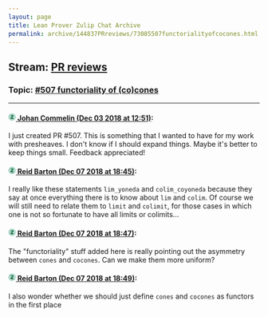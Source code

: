 ```yaml
---
layout: page
title: Lean Prover Zulip Chat Archive 
permalink: archive/144837PRreviews/73085507functorialityofcocones.html
---
```


## Stream: [PR reviews](index.html)
### Topic: [#507 functoriality of (co)cones](73085507functorialityofcocones.html)

---

#### [![Click to go to Zulip](../../assets/img/zulip2.png) Johan Commelin (Dec 03 2018 at 12:51)](https://leanprover.zulipchat.com/#narrow/stream/144837-PR%20reviews/topic/%23507%20functoriality%20of%20%28co%29cones/near/150766258):
I just created PR #507. This is something that I wanted to have for my work with presheaves. I don't know if I should expand things. Maybe it's better to keep things small. Feedback appreciated!

#### [![Click to go to Zulip](../../assets/img/zulip2.png) Reid Barton (Dec 07 2018 at 18:45)](https://leanprover.zulipchat.com/#narrow/stream/144837-PR%20reviews/topic/%23507%20functoriality%20of%20%28co%29cones/near/151128674):
I really like these statements `lim_yoneda` and `colim_coyoneda` because they say at once everything there is to know about `lim` and `colim`. Of course we will still need to relate them to `limit` and `colimit`, for those cases in which one is not so fortunate to have all limits or colimits...

#### [![Click to go to Zulip](../../assets/img/zulip2.png) Reid Barton (Dec 07 2018 at 18:47)](https://leanprover.zulipchat.com/#narrow/stream/144837-PR%20reviews/topic/%23507%20functoriality%20of%20%28co%29cones/near/151128797):
The "functoriality" stuff added here is really pointing out the asymmetry between `cones` and `cocones`. Can we make them more uniform?

#### [![Click to go to Zulip](../../assets/img/zulip2.png) Reid Barton (Dec 07 2018 at 18:49)](https://leanprover.zulipchat.com/#narrow/stream/144837-PR%20reviews/topic/%23507%20functoriality%20of%20%28co%29cones/near/151128907):
I also wonder whether we should just define `cones` and `cocones` as functors in the first place

